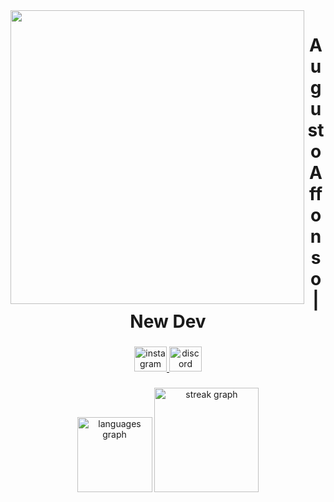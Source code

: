 <img align="left" height="470" src="https://i.imgflip.com/8x9bfl.gif"  />

###

<h1 align="center">Augusto Affonso | New Dev</h1>

###

<div align="center">
  <a href="https://www.instagram.com/yatsh._/" target="_blank">
    <img src="https://raw.githubusercontent.com/maurodesouza/profile-readme-generator/master/src/assets/icons/social/instagram/default.svg" width="52" height="40" alt="instagram logo"  />
  </a>
  <a href="discordapp.com/users/278180832118833152" target="_blank">
    <img src="https://raw.githubusercontent.com/maurodesouza/profile-readme-generator/master/src/assets/icons/social/discord/default.svg" width="52" height="40" alt="discord logo"  />
  </a>
</div>

###

<div align="center">
  <img src="https://github-readme-stats.vercel.app/api/top-langs?username=Yatsh1&locale=en&hide_title=false&layout=compact&card_width=320&langs_count=6&theme=react&hide_border=false&order=2" height="120" alt="languages graph"  />
  <img src="https://streak-stats.demolab.com?user=Yatsh1&locale=en&mode=daily&theme=react&hide_border=false&border_radius=5&order=3" height="167" alt="streak graph"  />
</div>

###
